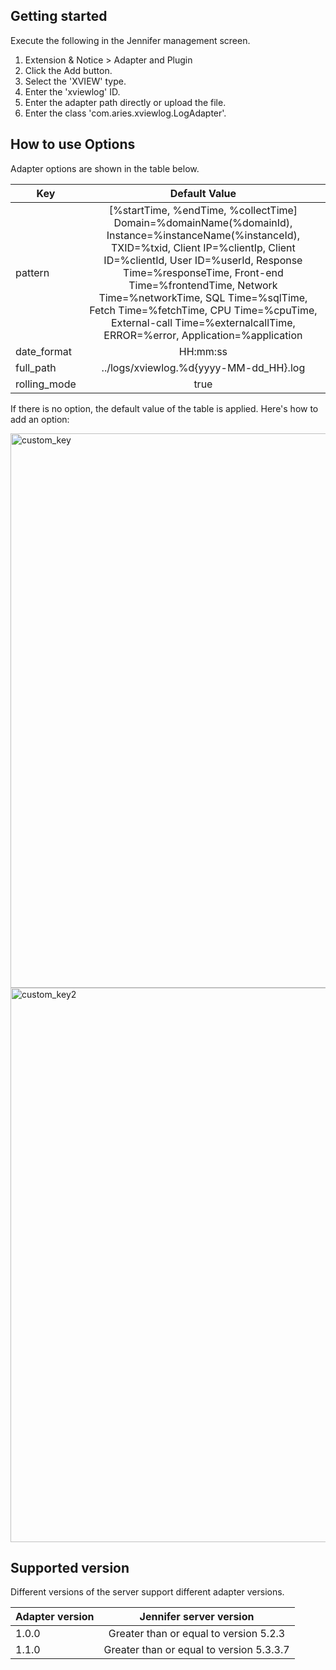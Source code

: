 ## Getting started

Execute the following in the Jennifer management screen.

 1. Extension & Notice > Adapter and Plugin
 2. Click the Add button.
 3. Select the 'XVIEW' type.
 4. Enter the 'xviewlog' ID.
 5. Enter the adapter path directly or upload the file.
 6. Enter the class 'com.aries.xviewlog.LogAdapter'.


## How to use Options

Adapter options are shown in the table below.

| Key           | Default Value |
| ------------- |:-------------:|
| pattern       | [%startTime, %endTime, %collectTime] Domain=%domainName(%domainId), Instance=%instanceName(%instanceId), TXID=%txid, Client IP=%clientIp, Client ID=%clientId, User ID=%userId, Response Time=%responseTime, Front-end Time=%frontendTime, Network Time=%networkTime, SQL Time=%sqlTime, Fetch Time=%fetchTime, CPU Time=%cpuTime, External-call Time=%externalcallTime, ERROR=%error, Application=%application |
| date_format   | HH:mm:ss |
| full_path | ../logs/xviewlog.%d{yyyy-MM-dd_HH}.log |
| rolling_mode | true |

If there is no option, the default value of the table is applied. Here's how to add an option:

<img width="887" alt="custom_key" src="https://user-images.githubusercontent.com/1277117/26880960-ff4ef69c-4bd0-11e7-93b6-185391351711.png">

<img width="887" alt="custom_key2" src="https://user-images.githubusercontent.com/1277117/26881100-66ae4298-4bd1-11e7-886b-851f4441fd0c.png">
 
 
## Supported version
 
Different versions of the server support different adapter versions.
 
| Adapter version           | Jennifer server version |
| ------------- |:-------------:|
| 1.0.0       | Greater than or equal to version 5.2.3 |
| 1.1.0       | Greater than or equal to version 5.3.3.7 |
